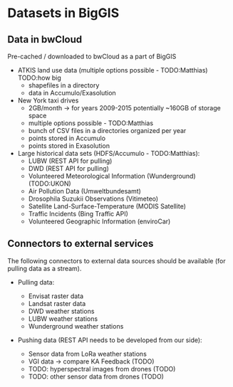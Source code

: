 # Datasets in BigGIS
## Data in bwCloud

Pre-cached / downloaded to bwCloud as a part of BigGIS

- ATKIS land use data (multiple options possible - TODO:Matthias) TODO:how big
  - shapefiles in a directory
  - data in Accumulo/Exasolution
- New York taxi drives
  - 2GB/month -> for years 2009-2015 potentially ~160GB of storage space
  - multiple options possible - TODO:Matthias
  - bunch of CSV files in a directories organized per year
  - points stored in Accumulo
  - points stored in Exasolution
- Large historical data sets (HDFS/Accumulo - TODO:Matthias):
  - LUBW (REST API for pulling)
  - DWD (REST API for pulling)
  - Volunteered Meteorological Information (Wunderground) (TODO:UKON)
  - Air Pollution Data (Umweltbundesamt) 
  - Drosophila Suzukii Observations (Vitimeteo)
  - Satellite Land-Surface-Temperature (MODIS Satellite)
  - Traffic Incidents (Bing Traffic API)
  - Volunteered Geographic Information (enviroCar)

## Connectors to external services
The following connectors to external data sources should be available (for pulling data as a stream).

- Pulling data:
  - Envisat raster data
  - Landsat raster data
  - DWD weather stations
  - LUBW weather stations
  - Wunderground weather stations

- Pushing data (REST API needs to be developed from our side):
  - Sensor data from LoRa weather stations
  - VGI data -> compare KA Feedback (TODO)
  - TODO: hyperspectral images from drones (TODO)
  - TODO: other sensor data from drones (TODO)
